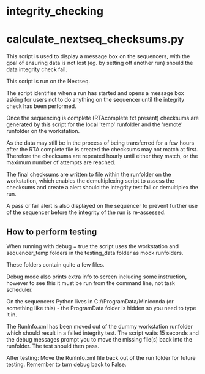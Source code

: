 # integrity_checking

# calculate_nextseq_checksums.py
This script is used to display a message box on the sequencers, with the goal of ensuring data is not lost (eg. by setting off another run) should the data integrity check fail. 

This script is run on the Nextseq. 

The script identifies when a run has started and opens a message box asking for users not to do anything on the sequencer until the integrity check has been performed.

Once the sequencing is complete (RTAcomplete.txt present) checksums are generated by this script for the local 'temp' runfolder and the 'remote' runfolder on the workstation.

As the data may still be in the process of being transferred for a few hours after the RTA complete file is created the checksums may not match at first. Therefore the checksums are repeated hourly until either they match, or the maximum number of attempts are reached.

The final checksums are written to file within the runfolder on the workstation, which enables the demultiplexing script to assess the checksums and create a alert should the integrity test fail or demultiplex the run.

A pass or fail alert is also displayed on the sequencer to prevent further use of the sequencer before the integrity of the run is re-assessed.

## How to perform testing
When running with debug = true the script uses the workstation and sequencer_temp folders in the testing_data folder as mock runfolders.

These folders contain quite a few files.

Debug mode also prints extra info to screen including some instruction, however to see this it must be run from the command line, not task scheduler.

On the sequencers Python lives in C://ProgramData/Miniconda (or something like this) - the ProgramData folder is hidden so you need to type it in.

The RunInfo.xml has been moved out of the dummy workstation runfolder which should result in a failed integrity test. 
The script waits 15 seconds and the debug messages prompt you to move the missing file(s) back into the runfolder.
The test should then pass.

After testing:
Move the RunInfo.xml file back out of the run folder for future testing.
Remember to turn debug back to False.
